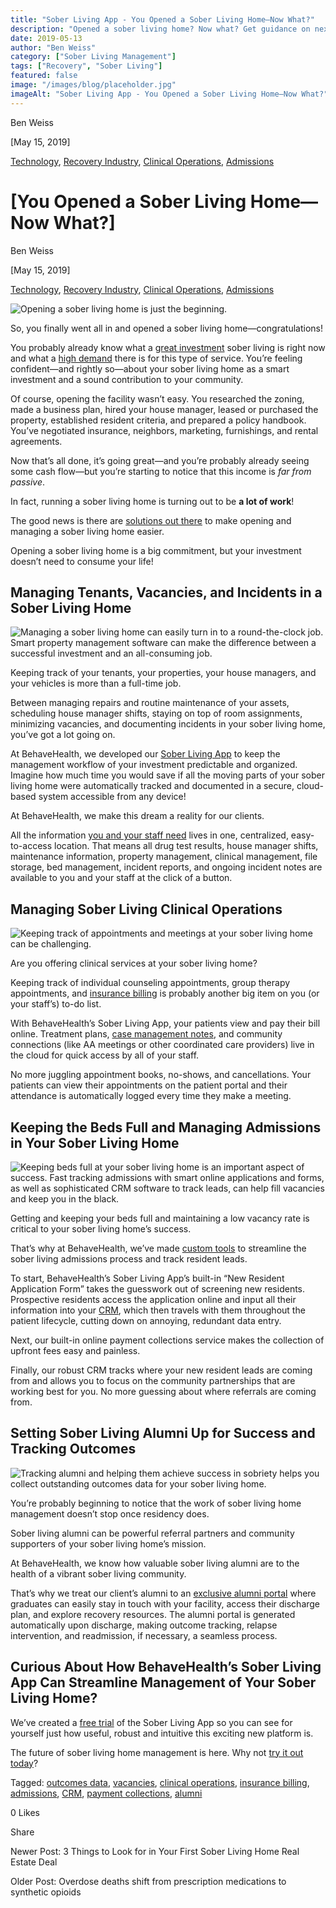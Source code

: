 ```yaml
---
title: "Sober Living App - You Opened a Sober Living Home—Now What?"
description: "Opened a sober living home? Now what? Get guidance on next steps for new operators in this Sober Living App blog post (May 2019)."
date: 2019-05-13
author: "Ben Weiss"
category: ["Sober Living Management"]
tags: ["Recovery", "Sober Living"]
featured: false
image: "/images/blog/placeholder.jpg"
imageAlt: "Sober Living App - You Opened a Sober Living Home—Now What?"
---
```


Ben Weiss

[May 15, 2019]

[Technology](/sober-living-app-blog/category/Technology), [Recovery Industry](/sober-living-app-blog/category/Recovery+Industry), [Clinical Operations](/sober-living-app-blog/category/Clinical+Operations), [Admissions](/sober-living-app-blog/category/Admissions)

#  [You Opened a Sober Living Home—Now What?]

Ben Weiss

[May 15, 2019]

[Technology](/sober-living-app-blog/category/Technology), [Recovery Industry](/sober-living-app-blog/category/Recovery+Industry), [Clinical Operations](/sober-living-app-blog/category/Clinical+Operations), [Admissions](/sober-living-app-blog/category/Admissions)

![Opening a sober living home is just the beginning.](/images/blog/you-opened-a-sober-living-homenow-what/manwithlaptop.png)

So, you finally went all in and opened a sober living home—congratulations!

You probably already know what a [great investment](https://www.tradingacademy.com/lessons/article/investing-in-real-estate-as-a-sober-living-facility/) sober living is right now and what a [high demand](https://www.marketplace.org/2013/04/05/life/renting-homes-recovering-addicts-profit) there is for this type of service. You’re feeling confident—and rightly so—about your sober living home as a smart investment and a sound contribution to your community. 

Of course, opening the facility wasn’t easy. You researched the zoning, made a business plan, hired your house manager, leased or purchased the property, established resident criteria, and prepared a policy handbook. You’ve negotiated insurance, neighbors, marketing, furnishings, and rental agreements. 

Now that’s all done, it’s going great—and you’re probably already seeing some cash flow—but you’re starting to notice that this income is _far from passive_. 

In fact, running a sober living home is turning out to be **a lot of work**! 

The good news is there are [solutions out there](http://soberlivingapp.com) to make opening and managing a sober living home easier. 

Opening a sober living home is a big commitment, but your investment doesn’t need to consume your life! 

## Managing Tenants, Vacancies, and Incidents in a Sober Living Home 

![Managing a sober living home can easily turn in to a round-the-clock job. Smart property management software can make the difference between a successful investment and an all-consuming job.](/images/blog/you-opened-a-sober-living-homenow-what/jugglingmanonbeach.png)

Keeping track of your tenants, your properties, your house managers, and your vehicles is more than a full-time job.

Between managing repairs and routine maintenance of your assets, scheduling house manager shifts, staying on top of room assignments, minimizing vacancies, and documenting incidents in your sober living home, you’ve got a lot going on. 

At BehaveHealth, we developed our [Sober Living App](/) to keep the management workflow of your investment predictable and organized. Imagine how much time you would save if all the moving parts of your sober living home were automatically tracked and documented in a secure, cloud-based system accessible from any device! 

At BehaveHealth, we make this dream a reality for our clients. 

All the information [you and your staff need](../../../../housing.html) lives in one, centralized, easy-to-access location. That means all drug test results, house manager shifts, maintenance information, property management, clinical management, file storage, bed management, incident reports, and ongoing incident notes are available to you and your staff at the click of a button. 

## Managing Sober Living Clinical Operations 

![Keeping track of appointments and meetings at your sober living home can be challenging.](/images/blog/you-opened-a-sober-living-homenow-what/recoverymeeting.png)

Are you offering clinical services at your sober living home? 

Keeping track of individual counseling appointments, group therapy appointments, and [insurance billing](https://behavehealth.com/blog/2019/4/2/3-secrets-of-efficient-insurance-billing-for-drug-rehabs) is probably another big item on you (or your staff’s) to-do list. 

With BehaveHealth’s Sober Living App, your patients view and pay their bill online. Treatment plans, [case management notes](../../../../operations.html), and community connections (like AA meetings or other coordinated care providers) live in the cloud for quick access by all of your staff. 

No more juggling appointment books, no-shows, and cancellations. Your patients can view their appointments on the patient portal and their attendance is automatically logged every time they make a meeting. 

## Keeping the Beds Full and Managing Admissions in Your Sober Living Home 

![Keeping beds full at your sober living home is an important aspect of success. Fast tracking admissions with smart online applications and forms, as well as sophisticated CRM software to track leads, can help fill vacancies and keep you in the black.](/images/blog/you-opened-a-sober-living-homenow-what/manopeningdoor.png)

Getting and keeping your beds full and maintaining a low vacancy rate is critical to your sober living home’s success. 

That’s why at BehaveHealth, we’ve made [custom tools](../../../../admission.html) to streamline the sober living admissions process and track resident leads. 

To start, BehaveHealth’s Sober Living App’s built-in “New Resident Application Form” takes the guesswork out of screening new residents. Prospective residents access the application online and input all their information into your [CRM](https://behavehealth.com/crm#crm-overview), which then travels with them throughout the patient lifecycle, cutting down on annoying, redundant data entry. 

Next, our built-in online payment collections service makes the collection of upfront fees easy and painless. 

Finally, our robust CRM tracks where your new resident leads are coming from and allows you to focus on the community partnerships that are working best for you. No more guessing about where referrals are coming from. 

## Setting Sober Living Alumni Up for Success and Tracking Outcomes

![Tracking alumni and helping them achieve success in sobriety helps you collect outstanding outcomes data for your sober living home.](/images/blog/you-opened-a-sober-living-homenow-what/sobergraduates.png)

You’re probably beginning to notice that the work of sober living home management doesn’t stop once residency does. 

Sober living alumni can be powerful referral partners and community supporters of your sober living home’s mission. 

At BehaveHealth, we know how valuable sober living alumni are to the health of a vibrant sober living community. 

That’s why we treat our client’s alumni to an [exclusive alumni portal](../../../../alumni.html) where graduates can easily stay in touch with your facility, access their discharge plan, and explore recovery resources. The alumni portal is generated automatically upon discharge, making outcome tracking, relapse intervention, and readmission, if necessary, a seamless process.   

## Curious About How BehaveHealth’s Sober Living App Can Streamline Management of Your Sober Living Home?

We’ve created a [free trial](https://signup.soberlivingapp.com/) of the Sober Living App so you can see for yourself just how useful, robust and intuitive this exciting new platform is. 

The future of sober living home management is here. Why not [try it out today](https://signup.soberlivingapp.com/)? 

Tagged: [outcomes data](/sober-living-app-blog/tag/outcomes+data), [vacancies](https://soberlivingapp.com/sober-living-app-blog/tag/vacancies), [clinical operations](/sober-living-app-blog/tag/clinical+operations), [insurance billing](/sober-living-app-blog/tag/insurance+billing), [admissions](/sober-living-app-blog/tag/admissions), [CRM](https://soberlivingapp.com/sober-living-app-blog/tag/CRM), [payment collections](/sober-living-app-blog/tag/payment+collections), [alumni](https://soberlivingapp.com/sober-living-app-blog/tag/alumni)

0 Likes

Share

Newer Post: 3 Things to Look for in Your First Sober Living Home Real Estate Deal

Older Post: Overdose deaths shift from prescription medications to synthetic opioids 